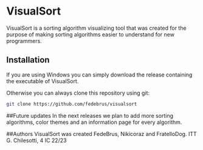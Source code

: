 # VisualSort
VisualSort is a sorting algorithm visualizing tool that was created for the purpose of making sorting algorithms easier to understand for new programmers.

## Installation
If you are using Windows you can simply download the release containing the executable of VisualSort. 

Otherwise you can always clone this repository using git:

```bash
git clone https://github.com/fedebrus/visualsort
```
##Future updates
In the next releases we plan to add more sorting algorithms, color themes and an information page for every algorithm.

##Authors 
VisualSort was created FedeBrus, Nikicoraz and FratelloDog.
ITT G. Chilesotti, 4 IC 22/23
